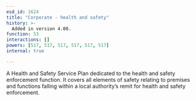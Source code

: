 ```yaml
---
esd_id: 1624
title: "Corporate - health and safety"
history: >-
  Added in version 4.00.
function: 53
interactions: []
powers: [517, 517, 517, 517, 517, 517]
internal: true

---
```


A Health and Safety Service Plan dedicated to the health and safety enforcement function. It covers all elements of safety relating to premises and functions falling within a local authority’s remit for health and safety enforcement.

